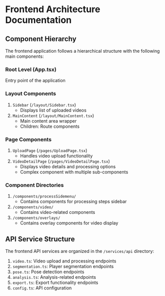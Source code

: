# Frontend Architecture Documentation

## Component Hierarchy

The frontend application follows a hierarchical structure with the following main components:

### Root Level (App.tsx)

Entry point of the application

### Layout Components

1. `Sidebar` (`/layout/Sidebar.tsx`)
   - Displays list of uploaded videos
2. `MainContent` (`/layout/MainContent.tsx`)
   - Main content area wrapper
   - Children: Route components

### Page Components

1. `UploadPage` (`/pages/UploadPage.tsx`)
   - Handles video upload functionality
2. `VideoDetailPage` (`/pages/VideoDetailPage.tsx`)
   - Displays video details and processing options
   - Complex component with multiple sub-components

### Component Directories

1. `/components/processSidemenu/`
   - Contains components for processing steps sidebar
2. `/components/video/`
   - Contains video-related components
3. `/components/overlays/`
   - Contains overlay components for video display

## API Service Structure

The frontend API services are organized in the `/services/api` directory:

1. `video.ts`: Video upload and processing endpoints
2. `segmentation.ts`: Player segmentation endpoints
3. `pose.ts`: Pose detection endpoints
4. `analysis.ts`: Analysis-related endpoints
5. `export.ts`: Export functionality endpoints
6. `config.ts`: API configuration
